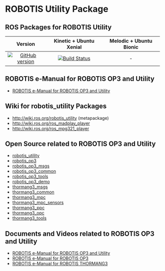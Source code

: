 # ROBOTIS Utility Package

## ROS Packages for ROBOTIS Utility
|Version|Kinetic + Ubuntu Xenial|Melodic + Ubuntu Bionic|
|:---:|:---:|:---:|
|[![GitHub version](https://badge.fury.io/gh/ROBOTIS-GIT%2FROBOTIS-Utility.svg)](https://badge.fury.io/gh/ROBOTIS-GIT%2FROBOTIS-Utility)|[![Build Status](https://travis-ci.org/ROBOTIS-GIT/ROBOTIS-Utility.svg?branch=kinetic-devel)](https://travis-ci.org/ROBOTIS-GIT/ROBOTIS-Utility)|-|

## ROBOTIS e-Manual for ROBOTIS OP3 and Utility
- [ROBOTIS e-Manual for ROBOTIS OP3 and Utility](http://emanual.robotis.com/docs/en/platform/op3/introduction/)

## Wiki for robotis_utility Packages
- http://wiki.ros.org/robotis_utility (metapackage)
- http://wiki.ros.org/ros_madplay_player
- http://wiki.ros.org/ros_mpg321_player

## Open Source related to ROBOTIS OP3 and Utility
- [robotis_utility](https://github.com/ROBOTIS-GIT/ROBOTIS-Utility)
- [robotis_op3](https://github.com/ROBOTIS-GIT/ROBOTIS-OP3)
- [robotis_op3_msgs](https://github.com/ROBOTIS-GIT/ROBOTIS-OP3-msgs)
- [robotis_op3_common](https://github.com/ROBOTIS-GIT/ROBOTIS-OP3-Common)
- [robotis_op3_tools](https://github.com/ROBOTIS-GIT/ROBOTIS-OP3-Tools)
- [robotis_op3_demo](https://github.com/ROBOTIS-GIT/ROBOTIS-OP3-Demo)
- [thormang3_msgs](https://github.com/ROBOTIS-GIT/ROBOTIS-THORMANG-msgs)
- [thormang3_common](https://github.com/ROBOTIS-GIT/ROBOTIS-THORMANG-Common)
- [thormang3_mpc](https://github.com/ROBOTIS-GIT/ROBOTIS-THORMANG-MPC)
- [thormang3_mpc_sensors](https://github.com/ROBOTIS-GIT/ROBOTIS-THORMANG-MPC-SENSORs)
- [thormang3_ppc](https://github.com/ROBOTIS-GIT/ROBOTIS-THORMANG-PPC)
- [thormang3_opc](https://github.com/ROBOTIS-GIT/ROBOTIS-THORMANG-OPC)
- [thormang3_tools](https://github.com/ROBOTIS-GIT/ROBOTIS-THORMANG-Tools)

## Documents and Videos related to ROBOTIS OP3 and Utility
- [ROBOTIS e-Manual for ROBOTIS OP3 and Utility](http://emanual.robotis.com/docs/en/platform/op3/introduction/)
- [ROBOTIS e-Manual for ROBOTIS OP3](http://emanual.robotis.com/docs/en/platform/op3/introduction/)
- [ROBOTIS e-Manual for ROBOTIS THORMANG3](http://emanual.robotis.com/docs/en/platform/thormang3/introduction/)
